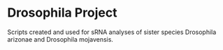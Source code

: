 # Drosophila Project
Scripts created and used for sRNA analyses of sister species Drosophila arizonae and Drosophila mojavensis.
